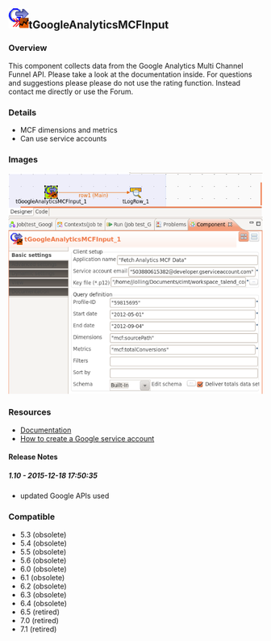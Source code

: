 ## <img src='./logo.jpg' width='40' height='40'>tGoogleAnalyticsMCFInput

### Overview
This component collects data from the Google Analytics Multi Channel Funnel API.
Please take a look at the documentation inside.
For questions and suggestions please please do not use the rating function. Instead contact me directly or use the Forum.
### Details
* MCF dimensions and metrics
* Can use service accounts
### Images
<a href='./screenshots/v_1.10__1.jpg'><img src='./screenshots/v_1.10__1.jpg' ></a>


### Resources
 * <a href=http://jan-lolling.de/talend/components/help/tGoogleAnalyticsMCFInput.pdf>Documentation</a>
 * <a href=http://jan-lolling.de/talend/howtos/google_service_account/create-a-google-service-account.html>How to create a Google service account</a>

#### Release Notes

##### 1.10 - 2015-12-18 17:50:35
* updated Google APIs used
### Compatible
 -  5.3 (obsolete)
 -   5.4 (obsolete)
 -   5.5 (obsolete)
 -   5.6 (obsolete)
 -   6.0 (obsolete)
 -   6.1 (obsolete)
 -   6.2 (obsolete)
 -   6.3 (obsolete)
 -   6.4 (obsolete)
 -  6.5 (retired)
 -  7.0 (retired)
 -  7.1 (retired)